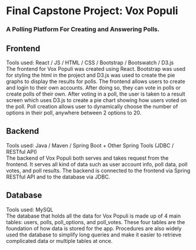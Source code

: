# Final Capstone Project: Vox Populi
### A Polling Platform For Creating and Answering Polls.

## Frontend 
Tools used: React / JS / HTML / CSS / Bootstrap / Bootswatch / D3.js  
The frontend for Vox Populi was created using React. Bootstrap was used for styling the html in the project and D3.js was used to create the pie graphs to display the results for polls.
The frontend allows users to create and login to their own accounts. After doing so, they can vote in polls or create polls of their own. After voting in a poll, the user is taken to a result
screen which uses D3.js to create a pie chart showing how users voted on the poll. Poll creation allows user to dynamically choose the number of options in their poll, anywhere between 2 options to 20.

## Backend
Tools used: Java / Maven / Spring Boot + Other Spring Tools (JDBC / RESTful API)  
The backend of Vox Populi both serves and takes request from the frontend. It serves all kind of data such as user account info, poll data, poll votes, and poll results.
The backend is connected to the frontend via Spring RESTful API and to the database via JDBC.


## Database
Tools used: MySQL  
The database that holds all the data for Vox Populi is made up of 4 main tables: users, polls, poll_options, and poll_votes. These four tables are the foundation of how data is stored for the app.
Procedures are also widely used the database to simplify long queries and make it easier to retrieve complicated data or multiple tables at once.

